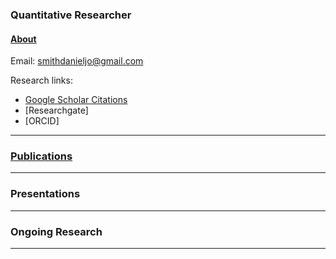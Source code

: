 ### Quantitative Researcher  

#### [About](*link*)

Email: [smithdanieljo@gmail.com](mailto:smithdanieljo@gmail.com)


Research links:
  * [Google Scholar Citations](https://scholar.google.com/citations?user=d8PodEsAAAAJ&hl=en "Google Scholar Citations")
  * [Researchgate]
  * [ORCID]

---

### [Publications](https://smithdj.github.io/publications)
    

---


### Presentations
---


### Ongoing Research
---
